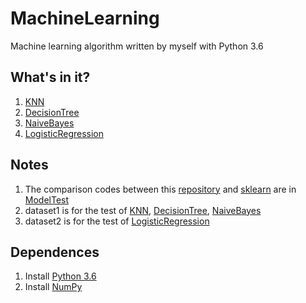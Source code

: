 # MachineLearning
Machine learning algorithm written by myself with Python 3.6
## What's in it?
1. [KNN](https://github.com/DandelionLau/MachineLearning/blob/master/KNN.py)
2. [DecisionTree](https://github.com/DandelionLau/MachineLearning/blob/master/DecisionTree.py)
3. [NaiveBayes](https://github.com/DandelionLau/MachineLearning/blob/master/NaiveBayes.py)
4. [LogisticRegression](https://github.com/DandelionLau/MachineLearning/blob/master/LogisticRegression.py)

## Notes
1. The comparison codes between this [repository](https://github.com/DandelionLau/MachineLearning) and [sklearn](https://scikit-learn.org/stable/) are in [ModelTest](https://github.com/DandelionLau/MachineLearning/tree/master/ModelTest) 
2. dataset1 is for the test of [KNN](https://github.com/DandelionLau/MachineLearning/blob/master/KNN.py), [DecisionTree](https://github.com/DandelionLau/MachineLearning/blob/master/DecisionTree.py), [NaiveBayes](https://github.com/DandelionLau/MachineLearning/blob/master/NaiveBayes.py)
3. dataset2 is for the test of [LogisticRegression](https://github.com/DandelionLau/MachineLearning/blob/master/LogisticRegression.py)

## Dependences
1. Install [Python 3.6](https://www.python.org/)
2. Install [NumPy](http://www.numpy.org/)
